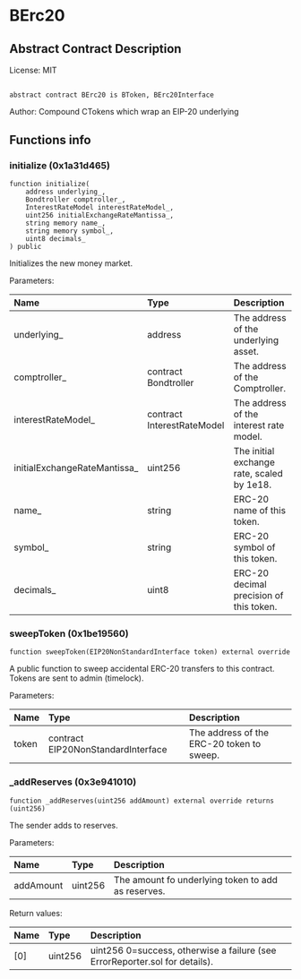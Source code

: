 # BErc20

## Abstract Contract Description


License: MIT

## 

```solidity
abstract contract BErc20 is BToken, BErc20Interface
```

Author: Compound
CTokens which wrap an EIP-20 underlying

## Functions info

### initialize (0x1a31d465)

```solidity
function initialize(
    address underlying_,
    Bondtroller comptroller_,
    InterestRateModel interestRateModel_,
    uint256 initialExchangeRateMantissa_,
    string memory name_,
    string memory symbol_,
    uint8 decimals_
) public
```

Initializes the new money market.


Parameters:

| Name                         | Type                       | Description                                  |
| :--------------------------- | :------------------------- | :------------------------------------------- |
| underlying_                  | address                    | The address of the underlying asset.         |
| comptroller_                 | contract Bondtroller       | The address of the Comptroller.              |
| interestRateModel_           | contract InterestRateModel | The address of the interest rate model.      |
| initialExchangeRateMantissa_ | uint256                    | The initial exchange rate, scaled by 1e18.   |
| name_                        | string                     | ERC-20 name of this token.                   |
| symbol_                      | string                     | ERC-20 symbol of this token.                 |
| decimals_                    | uint8                      | ERC-20 decimal precision of this token.      |

### sweepToken (0x1be19560)

```solidity
function sweepToken(EIP20NonStandardInterface token) external override
```

A public function to sweep accidental ERC-20 transfers to this contract. Tokens are sent to admin (timelock).


Parameters:

| Name  | Type                               | Description                               |
| :---- | :--------------------------------- | :---------------------------------------- |
| token | contract EIP20NonStandardInterface | The address of the ERC-20 token to sweep. |

### _addReserves (0x3e941010)

```solidity
function _addReserves(uint256 addAmount) external override returns (uint256)
```

The sender adds to reserves.


Parameters:

| Name      | Type    | Description                                          |
| :-------- | :------ | :--------------------------------------------------- |
| addAmount | uint256 | The amount fo underlying token to add as reserves.   |


Return values:

| Name | Type    | Description                                                                 |
| :--- | :------ | :-------------------------------------------------------------------------- |
| [0]  | uint256 | uint256 0=success, otherwise a failure (see ErrorReporter.sol for details). |
